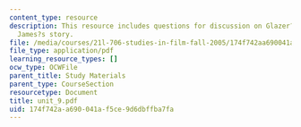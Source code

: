 ```yaml
---
content_type: resource
description: This resource includes questions for discussion on Glazer?s film and
  James?s story.
file: /media/courses/21l-706-studies-in-film-fall-2005/174f742aa690041af5ce9d6dbffba7fa_unit_9.pdf
file_type: application/pdf
learning_resource_types: []
ocw_type: OCWFile
parent_title: Study Materials
parent_type: CourseSection
resourcetype: Document
title: unit_9.pdf
uid: 174f742a-a690-041a-f5ce-9d6dbffba7fa
---
```

